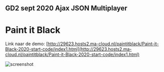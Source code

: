 ## GD2 sept 2020 Ajax JSON Multiplayer
# Paint it Black

Link naar de demo: [http://29623.hosts2.ma-cloud.nl/paintitblack/Paint-it-Black-2020-start-code/index1.html](http://29623.hosts2.ma-cloud.nl/paintitblack/Paint-it-Black-2020-start-code/index1.html)

![screenshot](https://github.com/MediacollegeAmsterdam/Paint-it-Black-2020-start-code/blob/master/Screenshot.png)
